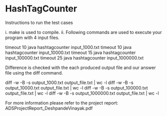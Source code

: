 # HashTagCounter

Instructions to run the test cases

i.  make is used to compile. 
ii. Following commands are used to execute your program with 4 input files.

timeout 10 java hashtagcounter input_1000.txt 
timeout 10 java hashtagcounter input_10000.txt 
timeout 15 java hashtagcounter input_100000.txt 
timeout 25 java hashtagcounter input_1000000.txt

Difference is checked with the each produced output file and our answer file using the diff command.

diff -w -B -s output_1000.txt output_file.txt | wc -l 
diff -w -B -s output_10000.txt output_file.txt | wc -l 
diff -w -B -s output_100000.txt output_file.txt | wc -l 
diff -w -B -s output_1000000.txt output_file.txt | wc -l

For more information please refer to the project report: ADSProjectReport_DeshpandeVinayak.pdf
